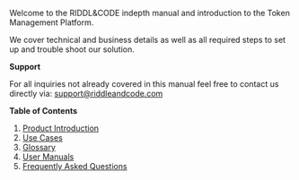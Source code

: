 Welcome to the RIDDL&CODE indepth manual and introduction to the Token Management Platform. 

We cover technical and business details as well as all required steps to set up and trouble shoot our solution. 

**Support**

For all inquiries not already covered in this manual feel free to contact us directly via: support@riddleandcode.com

**Table of Contents**

1. [Product Introduction](Product-Description.md)
2. [Use Cases](Use-Cases.md)
3. [Glossary](Glossary.md)
4. [User Manuals](Token_Management_Platform_Manual.md)
5. [Frequently Asked Questions](FAQ.md)
